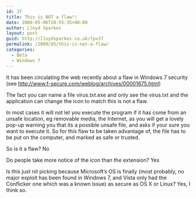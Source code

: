```yaml
---
id: 37
title: This is NOT a flaw!!
date: 2009-05-06T20:55:35+00:00
author: Lloyd Sparkes
layout: post
guid: http://lloydsparkes.co.uk/?p=37
permalink: /2009/05/this-is-not-a-flaw/
categories:
  - Beta
  - Windows 7
---
```

It has been circulating the web recently about a flaw in Windows 7 security (see <http://www.f-secure.com/weblog/archives/00001675.html>)

The fact you can name a file virus.txt.exe and only see the virus.txt and the application can change the icon to match this is not a flaw.

In most cases it will not let you execute the program if it has come from an unsafe location, eg removable media, the Internet, as you will get a lovely pop-up warning you that its a possible unsafe file, and asks if your sure you want to execute it. So for this flaw to be taken advantage of, the file has to be put on the computer, and marked as safe or trusted.

So is it a flaw? No

Do people take more notice of the icon than the extension? Yes

Is this just nit picking because Microsoft&#8217;s OS is finally (most probably, no major exploit has been found in Windows 7, and Vista only had the Conflicker one which was a known issue) as secure as OS X or Linux? Yes, I think so.